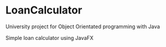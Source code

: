 # LoanCalculator

University project for Object Orientated programming with Java

Simple loan calculator using JavaFX
